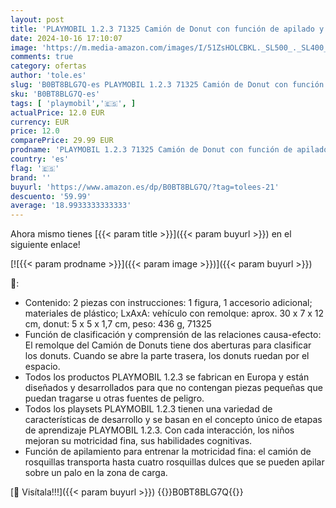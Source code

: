 ```yaml
---
layout: post
title: 'PLAYMOBIL 1.2.3 71325 Camión de Donut con función de apilado y clasificación para Que los niños pequeños descubran Las Funciones básicas  Juguete para niños a Partir de 12 Meses'
date: 2024-10-16 17:10:07
image: 'https://m.media-amazon.com/images/I/51ZsHOLCBKL._SL500_._SL400_.jpg'
comments: true
category: ofertas
author: 'tole.es'
slug: 'B0BT8BLG7Q-es PLAYMOBIL 1.2.3 71325 Camión de Donut con función de...'
sku: 'B0BT8BLG7Q-es'
tags: [ 'playmobil','🇪🇸', ]
actualPrice: 12.0 EUR
currency: EUR
price: 12.0
comparePrice: 29.99 EUR
prodname: 'PLAYMOBIL 1.2.3 71325 Camión de Donut con función de apilado y clasificación para Que los niños pequeños descubran Las Funciones básicas  Juguete para niños a Partir de 12 Meses'
country: 'es'
flag: '🇪🇸'
brand: ''
buyurl: 'https://www.amazon.es/dp/B0BT8BLG7Q/?tag=tolees-21'
descuento: '59.99'
average: '18.9933333333333'
---
```


Ahora mismo tienes [{{< param title >}}]({{< param buyurl >}}) en el siguiente enlace!

[![{{< param prodname >}}]({{< param image >}})]({{< param buyurl >}})

🔎:

- Contenido: 2 piezas con instrucciones: 1 figura, 1 accesorio adicional; materiales de plástico; LxAxA: vehículo con remolque: aprox. 30 x 7 x 12 cm, donut: 5 x 5 x 1,7 cm, peso: 436 g, 71325
- Función de clasificación y comprensión de las relaciones causa-efecto: El remolque del Camión de Donuts tiene dos aberturas para clasificar los donuts. Cuando se abre la parte trasera, los donuts ruedan por el espacio.
- Todos los productos PLAYMOBIL 1.2.3 se fabrican en Europa y están diseñados y desarrollados para que no contengan piezas pequeñas que puedan tragarse u otras fuentes de peligro.
- Todos los playsets PLAYMOBIL 1.2.3 tienen una variedad de características de desarrollo y se basan en el concepto único de etapas de aprendizaje PLAYMOBIL 1.2.3. Con cada interacción, los niños mejoran su motricidad fina, sus habilidades cognitivas.
- Función de apilamiento para entrenar la motricidad fina: el camión de rosquillas transporta hasta cuatro rosquillas dulces que se pueden apilar sobre un palo en la zona de carga.

[🛒 Visítala!!!]({{< param buyurl >}})
{{<world>}}B0BT8BLG7Q{{</world>}}
